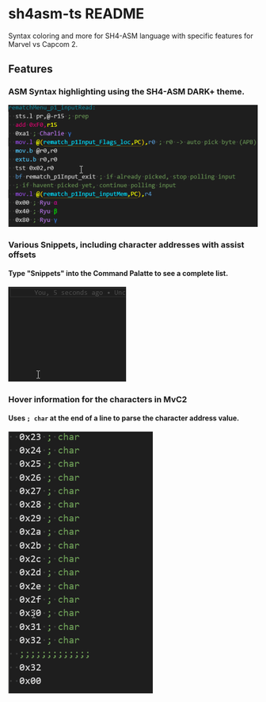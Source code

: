 # sh4asm-ts README

Syntax coloring and more for SH4-ASM language with specific features for Marvel vs Capcom 2.

## Features

### ASM Syntax highlighting using the SH4-ASM DARK+ theme.

![Syntax highlight](supportMedia\changeLog\Code_gwNu9xN6xy.png)

### Various Snippets, including character addresses with assist offsets

#### Type "Snippets" into the Command Palatte to see a complete list.

![Character val](supportMedia\changeLog\Code_8Yd4wnmHS7.gif)

### Hover information for the characters in MvC2

#### Uses `; char` at the end of a line to parse the character address value.

![hover info](supportMedia\changeLog\Code_DhUxJh8AJC.gif)
